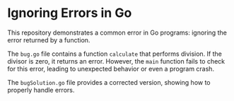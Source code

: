 # Ignoring Errors in Go

This repository demonstrates a common error in Go programs: ignoring the error returned by a function.

The `bug.go` file contains a function `calculate` that performs division. If the divisor is zero, it returns an error. However, the `main` function fails to check for this error, leading to unexpected behavior or even a program crash.

The `bugSolution.go` file provides a corrected version, showing how to properly handle errors.